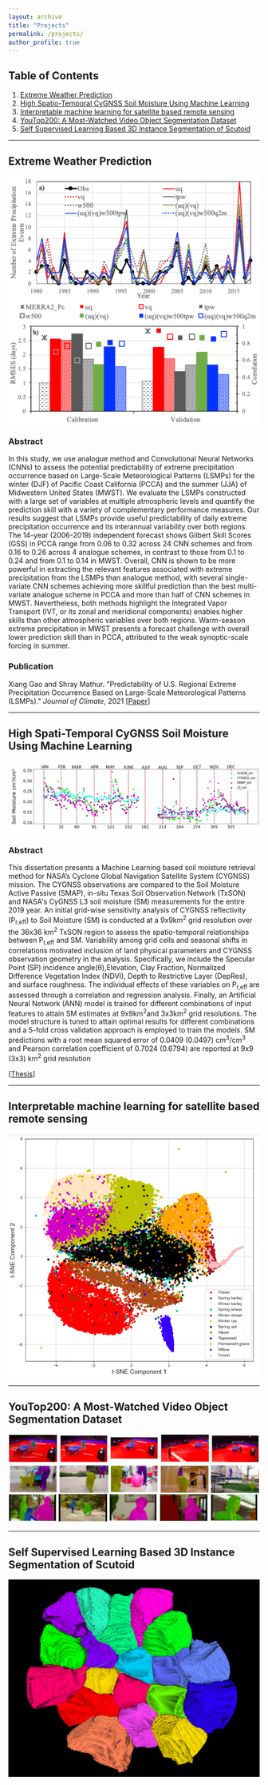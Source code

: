 ```yaml
---
layout: archive
title: "Projects"
permalink: /projects/
author_profile: true
---
```


<!--{% include base_path %}

{% for post in site.publications reversed %}
  {% include archive-single.html %}
{% endfor %}
-->
## Table of Contents

1. [Extreme Weather Prediction](#extreme)
2. [High Spatio-Temporal CyGNSS Soil Moisture Using Machine Learning](#cygnss)
3. [Interpretable machine learning for satellite based remote sensing](#explainable)
4. [YouTop200: A Most-Watched Video Object Segmentation Dataset](#youtop)
5. [Self Supervised Learning Based 3D Instance Segmentation of Scutoid](#scutoid)

------------------------------------------------------------------------------
## Extreme Weather Prediction <a name="extreme"></a>

<!-- ![](/files/figures/MIT/PCCA_res.png) -->
<img src="/files/figures/MIT/PCCA_res.png" width = '800' height = 'auto'>

### Abstract

In this study, we use analogue method and Convolutional Neural Networks (CNNs) to assess the potential predictability of extreme precipitation occurrence based on Large-Scale Meteorological Patterns (LSMPs) for the winter (DJF) of Pacific Coast California (PCCA) and the summer (JJA) of Midwestern United States (MWST). We evaluate the LSMPs constructed with a large set of variables at multiple atmospheric levels and quantify the prediction skill with a variety of complementary performance measures. Our results suggest that LSMPs provide useful predictability of daily extreme precipitation occurrence and its interannual variability over both regions. The 14-year (2006-2019) independent forecast shows Gilbert Skill Scores (GSS) in PCCA range from 0.06 to 0.32 across 24 CNN schemes and from 0.16 to 0.26 across 4 analogue schemes, in contrast to those from 0.1 to 0.24 and from 0.1 to 0.14 in MWST. Overall, CNN is shown to be more powerful in extracting the relevant features associated with extreme precipitation from the LSMPs than analogue method, with several single-variate CNN schemes achieving more skillful prediction than the best multi-variate analogue scheme in PCCA and more than half of CNN schemes in MWST. Nevertheless, both methods highlight the Integrated Vapor Transport (IVT, or its zonal and meridional components) enables higher skills than other atmospheric variables over both regions. Warm-season extreme precipitation in MWST presents a forecast challenge with overall lower prediction skill than in PCCA, attributed to the weak synoptic-scale forcing in summer.

### Publication

Xiang Gao and Shray Mathur. "Predictability of U.S. Regional Extreme Precipitation Occurrence Based on Large-Scale Meteorological Patterns (LSMPs)." *Journal of Climate*, 2021 [[Paper](https://doi.org/10.1175/JCLI-D-21-0137.1)]

<!-- The field of ***connectomics*** aims to reconstruct the wiring diagram of the brain by mapping the neural connections at the level of individual synapses. Recent advances in electronic microscopy (EM) have enabled the collection of a large number of image stacks at nanometer resolution, but the annotation requires expertise and is super time-consuming. Here we provide a deep learning framework powered by [PyTorch](https://pytorch.org/) for automatic and semi-automatic image segmentation in connectomics. This repository is actively under development by Visual Computing Group ([VCG](https://vcg.seas.harvard.edu)) at Harvard University. -->

<!-- ### [[Documentation](https://zudi-lin.github.io/pytorch_connectomics/build/html/index.html)] [[GitHub](https://github.com/zudi-lin/pytorch_connectomics#pytorch-connectomics)] -->

<!-- Besides installation guidance and package references, we provide several tutorials covering both semantic and instance segmentation for [neurons](https://zudi-lin.github.io/pytorch_connectomics/build/html/tutorials/snemi.html), and other biological structures like [synapses](https://zudi-lin.github.io/pytorch_connectomics/build/html/tutorials/cremi.html) and [mitochondria](https://zudi-lin.github.io/pytorch_connectomics/build/html/tutorials/mito.html). -->

------------------------------------------------------------------------------
## High Spati-Temporal CyGNSS Soil Moisture Using Machine Learning <a name="cygnss"></a>

![Two-stream active](/files/figures/UT/scatter_daily_36km_all_months.png)

### Abstract

This dissertation presents a Machine Learning based soil moisture retrieval method for NASA’s Cyclone Global Navigation Satellite System (CYGNSS) mission. The CYGNSS observations are compared to the Soil Moisture Active Passive (SMAP), in-situ Texas Soil Observation Network (TxSON) and NASA's CyGNSS L3 soil moisture (SM) measurements for the entire 2019 year. An initial grid-wise sensitivity analysis of CYGNSS reflectivity (P<sub>r,eff</sub>) to Soil Moisture (SM) is conducted at a 9x9km<sup>2</sup> grid resolution over the 36x36 km<sup>2</sup> TxSON region to assess the spatio-temporal relationships between P<sub>r,eff</sub> and SM. Variability among grid cells and seasonal shifts in correlations motivated inclusion of land physical parameters and CYGNSS observation geometry in the analysis.  Specifically, we include the Specular Point (SP) incidence angle(θ),Elevation, Clay Fraction, Normalized Difference Vegetation Index (NDVI), Depth to Restrictive Layer (DepRes), and surface roughness. The individual effects of these variables on P<sub>r,eff </sub> are assessed through a correlation and regression analysis. Finally, an Artificial Neural Network (ANN) model is trained for different combinations of input features to attain SM estimates at 9x9km<sup>2</sup>and 3x3km<sup>2</sup> grid resolutions. The model structure is tuned to attain optimal results for different combinations and a 5-fold cross validation approach is employed to train the models. SM predictions with a root mean squared error of 0.0409 (0.0497) cm<sup>3</sup>/cm<sup>3</sup> and Pearson correlation coefficient of 0.7024 (0.6794) are reported at 9x9 (3x3) km<sup>2</sup> grid resolution

[[Thesis](https://zudi-lin.github.io/pytorch_connectomics/build/html/index.html)]

<!-- Zudi Lin, [Donglai Wei](https://donglaiw.github.io), [Won-Dong Jang](https://wdjang.github.io), Siyan Zhou, Xupeng Chen, [Xueying Wang](https://sites.google.com/view/snowxwang/home?authuser=0), Richard Schalek, Daniel Berger, [Brian Matejek](https://www.brianmatejek.com), Lee Kamentsky, Adi Suissa-Peleg, [Daniel Haehn](https://danielhaehn.com), [Thouis Jones](https://personal.broadinstitute.org/thouis/), Toufiq Parag, [Jeff Lichtman](https://lichtmanlab.fas.harvard.edu/people/jeff-lichtman) and [Hanspeter Pfister](https://en.wikipedia.org/wiki/Hanspeter_Pfister). "Two-Stream Active Query Suggestion for Active Learning in Connectomics." *European Conference on Computer Vision* (**ECCV**), 2020 [[Paper](https://www.ecva.net/papers/eccv_2020/papers_ECCV/papers/123630103.pdf)][[Supp.](https://www.ecva.net/papers/eccv_2020/papers_ECCV/papers/123630103-supp.pdf)]

### Code

* Mitocondria Segmentation on the Lucchi Dataset [[Link](https://zudi-lin.github.io/pytorch_connectomics/build/html/tutorials/mito.html#semantic-segmentation)]
* Synaptic Cleft Detection on the CREMI Dataset [[Link](https://zudi-lin.github.io/pytorch_connectomics/build/html/tutorials/synapse.html#synaptic-cleft-detection)]
* Synaptic Polarity Detection on the EM-R50 Dataset [[Link](https://zudi-lin.github.io/pytorch_connectomics/build/html/tutorials/synapse.html#synaptic-polarity-detection)]
* ***Two-Stream Query Suggestion*** Algorithm [[Link](https://github.com/zudi-lin/pytorch_connectomics/blob/master/scripts/tools/active_learning/two_stream.py)]

### Dataset

Todo

### Acknowledgements

This project has been partially supported by NSF award IIS-1835231 and NIH award 5U54CA225088-03. -->

------------------------------------------------------------------------------
## Interpretable machine learning for satellite based remote sensing<a name="explainable"></a>

![Two-stream active](/files/figures/Aarhus/tSNE_all.png)

------------------------------------------------------------------------------
## YouTop200: A Most-Watched Video Object Segmentation Dataset <a name="youtop"></a>

![Two-stream active](/files/figures/Harvard/segs_upd.png)


------------------------------------------------------------------------------
## Self Supervised Learning Based 3D Instance Segmentation of Scutoid <a name="scutoid"></a>

![Two-stream active](/files/figures/Harvard/scutoid_fig.png)

<!-- ### MitoEM Challenge: Large-scale 3D Mitochondria Instance Segmentation

<a href="https://mitoem.grand-challenge.org">
<img style="float:left;margin:10px 10px 0px 0px" src="/files/figures/challenges/mitoem_logo.png" alt="MitoEM Logo" width="160" height="160">
</a>

The task is the ***3D mitochondria instance segmentation*** on two 30x30x30 μm^3 datasets, 1000x4096x4096 in voxels at (30, 8, 8) nanometer (nm) resolution. The electron microscopy (EM) image volumes are acquired from a rat (MitoEM-R) and a human (MitoEM-H) tissue, respectively. The mitochondria can display a complex morphology, *e.g.*, mitochondria-on-a-string (MOAS) instances that are connected by thin microtubules, and multiple instances can entangle with each other. Our [MitoEM challenge](https://mitoem.grand-challenge.org) is held at [IEEE ISBI 2021](https://biomedicalimaging.org/2021/). -->
